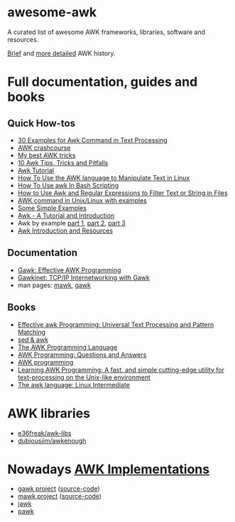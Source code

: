 # awesome-awk
A curated list of awesome AWK frameworks, libraries, software and resources.

[Brief](https://en.wikipedia.org/wiki/AWK#History) and [more detailed](http://www.skeeve.com/gnu-awk-and-me-2014.pdf) AWK history.

# Full documentation, guides and books

## Quick How-tos
 * [30 Examples for Awk Command in Text Processing](https://likegeeks.com/awk-command/)
 * [AWK crashcourse](https://github.com/freznicek/awk-crashcourse/blob/master/README.md)
 * [My best AWK tricks](https://blog.jpalardy.com/posts/my-best-awk-tricks/)
 * [10 Awk Tips, Tricks and Pitfalls](http://www.catonmat.net/blog/ten-awk-tips-tricks-and-pitfalls)
 * [Awk Tutorial](https://www.tutorialspoint.com/awk/)
 * [How To Use the AWK language to Manipulate Text in Linux](https://www.digitalocean.com/community/tutorials/how-to-use-the-awk-language-to-manipulate-text-in-linux)
 * [How To Use awk In Bash Scripting](https://www.cyberciti.biz/faq/bash-scripting-using-awk/)
 * [How to Use Awk and Regular Expressions to Filter Text or String in Files](https://www.tecmint.com/use-linux-awk-command-to-filter-text-string-in-files/)
 * [AWK command in Unix/Linux with examples](https://www.geeksforgeeks.org/awk-command-unixlinux-examples/)
 * [Some Simple Examples](https://www.gnu.org/software/gawk/manual/html_node/Very-Simple.html)
 * [Awk - A Tutorial and Introduction](http://www.grymoire.com/Unix/Awk.html)
 * Awk by example [part 1](https://www.ibm.com/developerworks/library/l-awk1/index.html), [part 2](https://www.ibm.com/developerworks/library/l-awk2), [part 3](https://www.ibm.com/developerworks/library/l-awk3)
 * [Awk Introduction and Resources](https://www.whoishostingthis.com/resources/awk/)


## Documentation

 * [Gawk: Effective AWK Programming](https://www.gnu.org/software/gawk/manual/)
 * [Gawkinet: TCP/IP Internetworking with Gawk](https://www.gnu.org/software/gawk/manual/gawkinet/)
 * man pages: [mawk](http://invisible-island.net/mawk/manpage/mawk.html), [gawk](https://linux.die.net/man/1/gawk)


## Books
 * [Effective awk Programming: Universal Text Processing and Pattern Matching](https://www.amazon.com/Effective-awk-Programming-Universal-Processing/dp/1491904615/)
 * [sed & awk](https://www.amazon.com/Sed-Awk-Dale-Dougherty/dp/1565922255/)
 * [The AWK Programming Language](https://www.amazon.com/AWK-Programming-Language-Alfred-Aho/dp/020107981X/)
 * [AWK Programming: Questions and Answers](https://www.amazon.co.uk/AWK-Programming-Questions-George-Duckett-ebook/dp/B00RWVOLTG)
 * [AWK programming](https://books.google.cz/books/about/Awk_Programming.html?id=69oEAAAACAAJ)
 * [Learning AWK Programming: A fast, and simple cutting-edge utility for text-processing on the Unix-like environment](https://www.amazon.com/Learning-AWK-Programming-cutting-edge-text-processing-ebook/dp/B07BT98HDS)
 * [The awk language: Linux Intermediate](https://books.google.com/books?id=pUO1CwAAQBAJ&dq=bibliogroup:%22Linux+Intermediate%22)

  
# AWK libraries
 * [e36freak/awk-libs](https://github.com/e36freak/awk-libs)
 * [dubiousjim/awkenough](https://github.com/dubiousjim/awkenough)
 
# Nowadays [AWK Implementations](https://en.wikipedia.org/wiki/AWK#Versions_and_implementations)
 * [gawk project](https://savannah.gnu.org/projects/gawk/) ([source-code](http://git.savannah.gnu.org/cgit/gawk.git))
 * [mawk project](http://invisible-island.net/mawk/mawk.html) ([source-code](https://github.com/ThomasDickey))
 * [jawk](http://jawk.sourceforge.net/)
 * [pawk](https://github.com/jasontrigg0/pawk)

